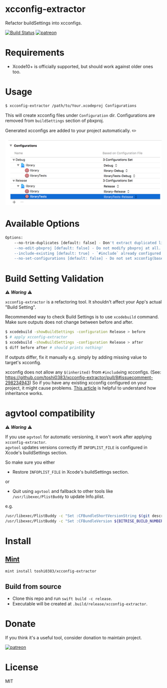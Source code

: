# xcconfig-extractor
Refactor buildSettings into xcconfigs.

[![Build Status](https://app.bitrise.io/app/31197448d2a1080e/status.svg?token=_xOjshR6oPSWAMcHBH3rqg&branch=master)](https://app.bitrise.io/app/31197448d2a1080e)
[![patreon](https://img.shields.io/badge/patreon-donate-yellow.svg)](https://www.patreon.com/bePatron?u=13627375)

# Requirements
- Xcode10+ is officially supported, but should work against older ones too.

# Usage

```bash
$ xcconfig-extractor /path/to/Your.xcodeproj Configurations
```

This will create xcconfig files under `Configuration` dir. Configurations are removed from `buildSettings` section of pbxproj.

Generated xcconfigs are added to your project automatically. ✏️

![xcode's general tab](images/xcode-configuration-sample.png)

# Available Options
```bash
Options:
    --no-trim-duplicates [default: false] - Don't extract duplicated lines to common xcconfig files, simply map each buildSettings to one file.
    --no-edit-pbxproj [default: false] - Do not modify pbxproj at all.
    --include-existing [default: true] - `#include` already configured xcconfigs.
    --no-set-configurations [default: false] - Do not set xcconfig(baseConfigurationReference) in pbxproj. Ignored if `--no-edit-pbxproj` is true.
```

# Build Setting Validation
⚠️ ***Waring*** ⚠️

`xcconfig-extractor` is a refactoring tool. It shouldn't affect your App's actual "Build Setting".  

Recommended way to check Build Settings is to use `xcodebuild` command. Make sure outputs does not change between before and after.

```bash
$ xcodebuild -showBuildSettings -configuration Release > before
$ # apply xcconfig-extractor
$ xcodebuild -showBuildSettings -configuration Release > after
$ diff before after # should prints nothing!
```

If outputs differ, fix it manually e.g. simply by adding missing value to target's xcconfig.

xcconfig does not allow any `$(inherited)` from `#include`ing xcconfigs. (See: https://github.com/toshi0383/xcconfig-extractor/pull/8#issuecomment-298234943) So if you have any existing xcconfig configured on your project, it might cause problems.
[This article](https://pewpewthespells.com/blog/xcconfig_guide.html#BuildSettingInheritance) is helpful to understand how inheritance works.

# agvtool compatibility
⚠️ ***Waring*** ⚠️

If you use `agvtool` for automatic versioning, it won't work after applying `xcconfig-extractor`.  
`agvtool` updates versions correctly iff `INFOPLIST_FILE` is configured in Xcode's buildSettings section.

So make sure you either
- Restore `INFOPLIST_FILE` in Xcode's buildSettings section.

or
- Quit using `agvtool` and fallback to other tools like `/usr/libexec/PlistBuddy` to update Info.plist.

e.g.
```bash
/usr/libexec/PlistBuddy -c "Set :CFBundleShortVersionString $(git describe --tags --abbrev=0)" App/Info.plist
/usr/libexec/PlistBuddy -c "Set :CFBundleVersion ${BITRISE_BUILD_NUMBER}-${BITRISE_GIT_BRANCH}" App/Info.plist
```

# Install

## [Mint](https://github.com/yonaskolb/Mint)

```
mint install toshi0383/xcconfig-extractor
```

## Build from source
- Clone this repo and run `swift build -c release`.  
- Executable will be created at `.build/release/xcconfig-extractor`.

# Donate
If you think it's a useful tool, consider donation to maintain project.

[![patreon](https://img.shields.io/badge/patreon-donate-yellow.svg)](https://www.patreon.com/bePatron?u=13627375)

# License
MIT
